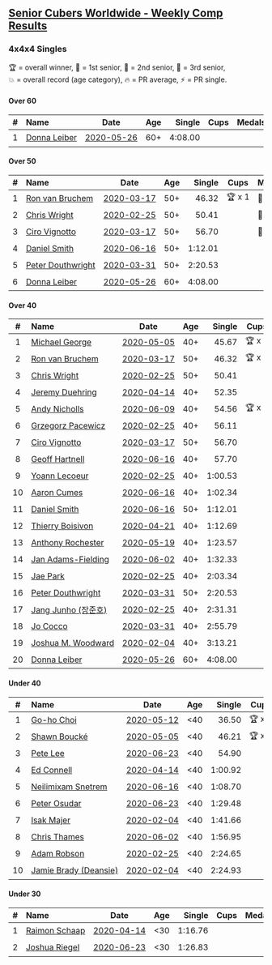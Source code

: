<style>table {white-space: nowrap;}</style>

## [Senior Cubers Worldwide - Weekly Comp Results](/scw-comp/results/)
### 4x4x4 Singles

<span style="white-space: nowrap;">🏆 = overall winner</span>, <span style="white-space: nowrap;">🥇 = 1st senior</span>, <span style="white-space: nowrap;">🥈 = 2nd senior</span>, <span style="white-space: nowrap;">🥉 = 3rd senior</span>, <span style="white-space: nowrap;">💥 = overall record (age category)</span>, <span style="white-space: nowrap;">🔥 = PR average</span>, <span style="white-space: nowrap;">⚡ = PR single</span>.

#### Over 60

| # | Name | Date | Age | Single | Cups | Medals | Achievements | Video |
| :--: | :-- | :--: | :--: | --: | :--: | :-- | :-- | :-- |
| 1 | [Donna Leiber](../../persons/donna_leiber/444.md) | [2020-05-26](2020-05-26.md) | 60+ | 4:08.00 |  |  | 💥 x 3, ⚡ x 3 | [Link](https://www.facebook.com/events/637852836799991/permalink/640053636579911/) |

#### Over 50

| # | Name | Date | Age | Single | Cups | Medals | Achievements | Video |
| :--: | :-- | :--: | :--: | --: | :--: | :-- | :-- | :-- |
| 1 | [Ron van Bruchem](../../persons/ron_van_bruchem/444.md) | [2020-03-17](2020-03-17.md) | 50+ | 46.32 | 🏆 x 1 | 🥇 x 1 | 💥 x 1, 🔥 x 1, ⚡ x 1 | [Link](https://www.facebook.com/events/211732526904866/permalink/216281769783275/) |
| 2 | [Chris Wright](../../persons/chris_wright/444.md) | [2020-02-25](2020-02-25.md) | 50+ | 50.41 |  | 🥈 x 1 | 💥 x 1, 🔥 x 1, ⚡ x 1 | [Link](https://www.facebook.com/events/805797596592397/permalink/808666752972148/) |
| 3 | [Ciro Vignotto](../../persons/ciro_vignotto/444.md) | [2020-03-17](2020-03-17.md) | 50+ | 56.70 |  | 🥇 x 1, 🥈 x 2, 🥉 x 1 | 🔥 x 4, ⚡ x 1 | [Link](https://www.facebook.com/events/211732526904866/permalink/212061480205304/) |
| 4 | [Daniel Smith](../../persons/daniel_smith/444.md) | [2020-06-16](2020-06-16.md) | 50+ | 1:12.01 |  |  | 💥 x 1, 🔥 x 4, ⚡ x 5 | [Link](https://www.facebook.com/events/256188575607890/permalink/260576965169051/) |
| 5 | [Peter Douthwright](../../persons/peter_douthwright/444.md) | [2020-03-31](2020-03-31.md) | 50+ | 2:20.53 |  |  | 🔥 x 2, ⚡ x 3 | [Link](https://www.facebook.com/events/269276700734640/permalink/273111433684500/) |
| 6 | [Donna Leiber](../../persons/donna_leiber/444.md) | [2020-05-26](2020-05-26.md) | 60+ | 4:08.00 |  |  | 💥 x 3, ⚡ x 3 | [Link](https://www.facebook.com/events/637852836799991/permalink/640053636579911/) |

#### Over 40

| # | Name | Date | Age | Single | Cups | Medals | Achievements | Video |
| :--: | :-- | :--: | :--: | --: | :--: | :-- | :-- | :-- |
| 1 | [Michael George](../../persons/michael_george/444.md) | [2020-05-05](2020-05-05.md) | 40+ | 45.67 | 🏆 x 6 | 🥇 x 12, 🥈 x 2 | 💥 x 3, 🔥 x 2, ⚡ x 2 | [Link](https://www.facebook.com/events/557526585195168/permalink/559133148367845/) |
| 2 | [Ron van Bruchem](../../persons/ron_van_bruchem/444.md) | [2020-03-17](2020-03-17.md) | 50+ | 46.32 | 🏆 x 1 | 🥇 x 1 | 💥 x 1, 🔥 x 1, ⚡ x 1 | [Link](https://www.facebook.com/events/211732526904866/permalink/216281769783275/) |
| 3 | [Chris Wright](../../persons/chris_wright/444.md) | [2020-02-25](2020-02-25.md) | 50+ | 50.41 |  | 🥈 x 1 | 💥 x 1, 🔥 x 1, ⚡ x 1 | [Link](https://www.facebook.com/events/805797596592397/permalink/808666752972148/) |
| 4 | [Jeremy Duehring](../../persons/jeremy_duehring/444.md) | [2020-04-14](2020-04-14.md) | 40+ | 52.35 |  | 🥈 x 2, 🥉 x 7 | 🔥 x 2, ⚡ x 2 | [Link](https://www.facebook.com/events/1400953806773430/permalink/1406261962909281/) |
| 5 | [Andy Nicholls](../../persons/andy_nicholls/444.md) | [2020-06-09](2020-06-09.md) | 40+ | 54.56 | 🏆 x 1 | 🥇 x 1, 🥈 x 6, 🥉 x 1 | 🔥 x 4, ⚡ x 4 | [Link](https://www.facebook.com/events/1130228284009045/permalink/1131107933921080/) |
| 6 | [Grzegorz Pacewicz](../../persons/grzegorz_pacewicz/444.md) | [2020-02-25](2020-02-25.md) | 40+ | 56.11 |  |  | 🔥 x 1, ⚡ x 1 | |
| 7 | [Ciro Vignotto](../../persons/ciro_vignotto/444.md) | [2020-03-17](2020-03-17.md) | 50+ | 56.70 |  | 🥇 x 1, 🥈 x 2, 🥉 x 1 | 🔥 x 4, ⚡ x 1 | [Link](https://www.facebook.com/events/211732526904866/permalink/212061480205304/) |
| 8 | [Geoff Hartnell](../../persons/geoff_hartnell/444.md) | [2020-06-16](2020-06-16.md) | 40+ | 57.70 |  | 🥈 x 2, 🥉 x 5 | 🔥 x 4, ⚡ x 5 | [Link](https://www.facebook.com/events/256188575607890/permalink/257661045460643/) |
| 9 | [Yoann Lecoeur](../../persons/yoann_lecoeur/444.md) | [2020-02-25](2020-02-25.md) | 40+ | 1:00.53 |  |  | 🔥 x 2, ⚡ x 1 | [Link](https://www.facebook.com/events/805797596592397/permalink/808608119644678/) |
| 10 | [Aaron Cumes](../../persons/aaron_cumes/444.md) | [2020-06-16](2020-06-16.md) | 40+ | 1:02.34 |  | 🥉 x 1 | 🔥 x 7, ⚡ x 6 | [Link](https://www.facebook.com/events/256188575607890/permalink/257120222181392/) |
| 11 | [Daniel Smith](../../persons/daniel_smith/444.md) | [2020-06-16](2020-06-16.md) | 50+ | 1:12.01 |  |  | 💥 x 1, 🔥 x 4, ⚡ x 5 | [Link](https://www.facebook.com/events/256188575607890/permalink/260576965169051/) |
| 12 | [Thierry Boisivon](../../persons/thierry_boisivon/444.md) | [2020-04-21](2020-04-21.md) | 40+ | 1:12.69 |  |  | 🔥 x 2, ⚡ x 3 | [Link](https://www.facebook.com/events/538096063773916/permalink/541927596724096/) |
| 13 | [Anthony Rochester](../../persons/anthony_rochester/444.md) | [2020-05-19](2020-05-19.md) | 40+ | 1:23.57 |  |  | 🔥 x 1, ⚡ x 1 | [Link](https://www.facebook.com/events/201300894172579/permalink/203252107310791/) |
| 14 | [Jan Adams-Fielding](../../persons/jan_adams_fielding/444.md) | [2020-06-02](2020-06-02.md) | 40+ | 1:32.33 |  |  | 🔥 x 5, ⚡ x 4 | [Link](https://www.facebook.com/events/573401076937046/permalink/578462709764216/) |
| 15 | [Jae Park](../../persons/jae_park/444.md) | [2020-02-25](2020-02-25.md) | 40+ | 2:03.34 |  |  | 🔥 x 1, ⚡ x 2 | [Link](https://www.facebook.com/events/805797596592397/permalink/806066883232135/) |
| 16 | [Peter Douthwright](../../persons/peter_douthwright/444.md) | [2020-03-31](2020-03-31.md) | 50+ | 2:20.53 |  |  | 🔥 x 2, ⚡ x 3 | [Link](https://www.facebook.com/events/269276700734640/permalink/273111433684500/) |
| 17 | [Jang Junho (장준호)](../../persons/jang_junho/444.md) | [2020-02-25](2020-02-25.md) | 40+ | 2:31.31 |  |  | 🔥 x 1, ⚡ x 1 | [Link](https://www.facebook.com/events/805797596592397/permalink/810015492837274/) |
| 18 | [Jo Cocco](../../persons/jo_cocco/444.md) | [2020-03-31](2020-03-31.md) | 40+ | 2:55.79 |  |  | 🔥 x 2, ⚡ x 3 | [Link](https://www.facebook.com/events/269276700734640/permalink/271293767199600/) |
| 19 | [Joshua M. Woodward](../../persons/joshua_m_woodward/444.md) | [2020-02-04](2020-02-04.md) | 40+ | 3:13.21 |  |  | 🔥 x 1, ⚡ x 1 | [Link](https://www.facebook.com/joshua.m.woodward.9/videos/10157599917355342/) |
| 20 | [Donna Leiber](../../persons/donna_leiber/444.md) | [2020-05-26](2020-05-26.md) | 60+ | 4:08.00 |  |  | 💥 x 3, ⚡ x 3 | [Link](https://www.facebook.com/events/637852836799991/permalink/640053636579911/) |

#### Under 40

| # | Name | Date | Age | Single | Cups | Medals | Achievements | Video |
| :--: | :-- | :--: | :--: | --: | :--: | :-- | :-- | :-- |
| 1 | [Go-ho Choi](../../persons/go_ho_choi/444.md) | [2020-05-12](2020-05-12.md) | <40 | 36.50 | 🏆 x 3 |  | 💥 x 4, 🔥 x 3, ⚡ x 5 | [Link](https://www.facebook.com/events/276138643524223/permalink/279409959863758/) |
| 2 | [Shawn Boucké](../../persons/shawn_boucke/444.md) | [2020-05-05](2020-05-05.md) | <40 | 46.21 | 🏆 x 4 |  | 💥 x 1, 🔥 x 1, ⚡ x 3 | [Link](https://www.facebook.com/events/543220986391837/permalink/548566115857324/) |
| 3 | [Pete Lee](../../persons/pete_lee/444.md) | [2020-06-23](2020-06-23.md) | <40 | 54.90 |  |  | 🔥 x 7, ⚡ x 8 | [Link](https://www.facebook.com/events/268636114456043/permalink/270820800904241/) |
| 4 | [Ed Connell](../../persons/ed_connell/444.md) | [2020-04-14](2020-04-14.md) | <40 | 1:00.92 |  |  | 🔥 x 2, ⚡ x 2 | [Link](https://www.facebook.com/events/1400953806773430/permalink/1404450843090393/) |
| 5 | [Neilimixam Snetrem](../../persons/neilimixam_snetrem/444.md) | [2020-06-16](2020-06-16.md) | <40 | 1:08.70 |  |  | 🔥 x 1, ⚡ x 1 | [Link](https://www.facebook.com/events/256188575607890/permalink/257142405512507&comment_id=257163745510373&notif_t=event_mall_comment&notif_id=1592413285803230&ref=m_notif/) |
| 6 | [Peter Osudar](../../persons/peter_osudar/444.md) | [2020-06-23](2020-06-23.md) | <40 | 1:29.48 |  |  | 🔥 x 1, ⚡ x 1 | [Link](https://www.facebook.com/events/268636114456043/permalink/273323990653922/) |
| 7 | [Isak Majer](../../persons/isak_majer/444.md) | [2020-02-04](2020-02-04.md) | <40 | 1:41.66 |  |  | 🔥 x 1, ⚡ x 1 | [Link](https://www.facebook.com/groups/1604105099735401/permalink/2139081646237741/) |
| 8 | [Chris Thames](../../persons/chris_thames/444.md) | [2020-06-02](2020-06-02.md) | <40 | 1:56.95 |  |  | 🔥 x 3, ⚡ x 3 | [Link](https://www.facebook.com/events/573401076937046/permalink/574702816806872/) |
| 9 | [Adam Robson](../../persons/adam_robson/444.md) | [2020-02-25](2020-02-25.md) | <40 | 2:24.65 |  |  | ⚡ x 1 | [Link](https://www.facebook.com/events/805797596592397/permalink/809621066210050/) |
| 10 | [Jamie Brady (Deansie)](../../persons/jamie_brady/444.md) | [2020-02-04](2020-02-04.md) | <40 | 2:24.93 |  |  | 🔥 x 1, ⚡ x 1 | [Link](https://www.facebook.com/groups/1604105099735401/permalink/2139163042896268/) |

#### Under 30

| # | Name | Date | Age | Single | Cups | Medals | Achievements | Video |
| :--: | :-- | :--: | :--: | --: | :--: | :-- | :-- | :-- |
| 1 | [Raimon Schaap](../../persons/raimon_schaap/444.md) | [2020-04-14](2020-04-14.md) | <30 | 1:16.76 |  |  | 🔥 x 3, ⚡ x 2 | [Link](https://www.facebook.com/events/1400953806773430/permalink/1405207589681385/) |
| 2 | [Joshua Riegel](../../persons/joshua_riegel/444.md) | [2020-06-23](2020-06-23.md) | <30 | 1:26.83 |  |  | 🔥 x 2, ⚡ x 2 | [Link](https://www.facebook.com/events/268636114456043/permalink/276409987011989/) |


<!-- Global site tag (gtag.js) - Google Analytics -->
<script async src="https://www.googletagmanager.com/gtag/js?id=UA-86348435-3"></script>
<script>window.dataLayer = window.dataLayer || []; function gtag() {dataLayer.push(arguments);} gtag('js', new Date()); gtag('config', 'UA-86348435-3');</script>
